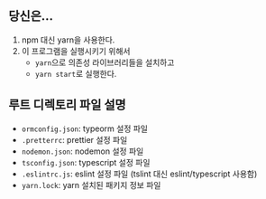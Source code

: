 ## 당신은...

1. npm 대신 yarn을 사용한다.
2. 이 프로그램을 실행시키기 위해서
   - `yarn`으로 의존성 라이브러리들을 설치하고
   - `yarn start`로 실행한다.

## 루트 디렉토리 파일 설명

- `ormconfig.json`: typeorm 설정 파일
- `.pretterrc`: prettier 설정 파일
- `nodemon.json`: nodemon 설정 파일
- `tsconfig.json`: typescript 설정 파일
- `.eslintrc.js`: eslint 설정 파일 (tslint 대신 eslint/typescript 사용함)
- `yarn.lock`: yarn 설치된 패키지 정보 파일
